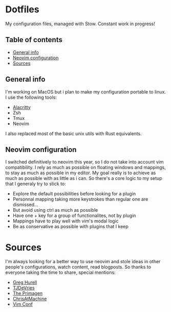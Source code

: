# Dotfiles

My configuration files, managed with Stow. Constant work in progress!

## Table of contents

- [General info](#general-info)
- [Neovim configuration](#neovim-configuration)
- [Sources](#sources)

## General info

I'm working on MacOS but i plan to make my configuration portable to linux. I use
the following tools:

- [Alacritty](https://github.com/alacritty/alacritty)
- Zsh
- Tmux
- Neovim

I also replaced most of the basic unix utils with Rust equivalents.

## Neovim configuration

I switched definitively to neovim this year, so I do not take into account vim
compatibility. I rely as much as possible on floating windows and mappings, to
stay as much as possible in my editor. My goal really is to achieve as much as
possible with as little as i can. So there's a core logic to my setup that I generaly try to stick to:

- Explore the default possibilities before looking for a plugin
- Personnal mapping taking more keystrokes than regular one are dismissed...
- But avoid using ctrl as much as possible
- Have one <leader> + key for a group of functionalites, not by plugin
- Mappings have to play well with vim's modal logic
- Be as conservative as possible with plugins that I keep

# Sources

I'm always looking for a better way to use neovim and stole ideas in other
people's configurations, watch content, read blogposts. So thanks to everyone taking the time to
share, special mentions:

- [Greg Hurell](https://github.com/wincent/wincent)
- [TJDeVries](https://www.twitch.tv/teej_dv)
- [The Primagen](https://www.youtube.com/c/ThePrimeagen)
- [ChrisAtMachine](https://www.youtube.com/playlist?list=PLhoH5vyxr6QqPtKMp03pcJd_Vg8FZ0rtg)
- [Vim Conf](https://www.youtube.com/playlist?list=PLcTu2VkAIIWzD2kicFNHN2c35XQCeZdsv)
